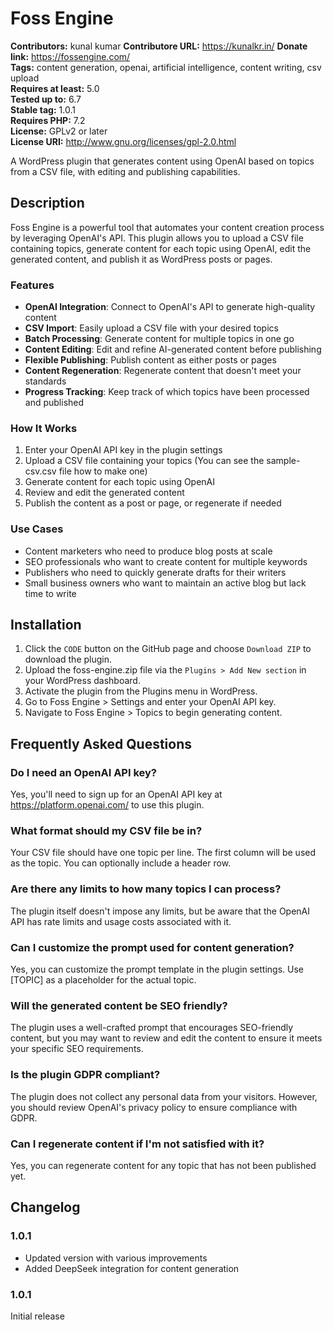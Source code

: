 # Foss Engine

**Contributors:** kunal kumar
**Contributore URL:** https://kunalkr.in/
**Donate link:** https://fossengine.com/  
**Tags:** content generation, openai, artificial intelligence, content writing, csv upload  
**Requires at least:** 5.0  
**Tested up to:** 6.7  
**Stable tag:** 1.0.1  
**Requires PHP:** 7.2  
**License:** GPLv2 or later  
**License URI:** http://www.gnu.org/licenses/gpl-2.0.html

A WordPress plugin that generates content using OpenAI based on topics from a CSV file, with editing and publishing capabilities.

## Description

Foss Engine is a powerful tool that automates your content creation process by leveraging OpenAI's API. This plugin allows you to upload a CSV file containing topics, generate content for each topic using OpenAI, edit the generated content, and publish it as WordPress posts or pages.

### Features

- **OpenAI Integration**: Connect to OpenAI's API to generate high-quality content
- **CSV Import**: Easily upload a CSV file with your desired topics
- **Batch Processing**: Generate content for multiple topics in one go
- **Content Editing**: Edit and refine AI-generated content before publishing
- **Flexible Publishing**: Publish content as either posts or pages
- **Content Regeneration**: Regenerate content that doesn't meet your standards
- **Progress Tracking**: Keep track of which topics have been processed and published

### How It Works

1. Enter your OpenAI API key in the plugin settings
2. Upload a CSV file containing your topics (You can see the sample-csv.csv file how to make one)
3. Generate content for each topic using OpenAI
4. Review and edit the generated content
5. Publish the content as a post or page, or regenerate if needed

### Use Cases

- Content marketers who need to produce blog posts at scale
- SEO professionals who want to create content for multiple keywords
- Publishers who need to quickly generate drafts for their writers
- Small business owners who want to maintain an active blog but lack time to write

## Installation

1. Click the `CODE` button on the GitHub page and choose `Download ZIP` to download the plugin.
2. Upload the foss-engine.zip file via the `Plugins > Add New section` in your WordPress dashboard.
3. Activate the plugin from the Plugins menu in WordPress.
4. Go to Foss Engine > Settings and enter your OpenAI API key.
5. Navigate to Foss Engine > Topics to begin generating content.

## Frequently Asked Questions

### Do I need an OpenAI API key?

Yes, you'll need to sign up for an OpenAI API key at https://platform.openai.com/ to use this plugin.

### What format should my CSV file be in?

Your CSV file should have one topic per line. The first column will be used as the topic. You can optionally include a header row.

### Are there any limits to how many topics I can process?

The plugin itself doesn't impose any limits, but be aware that the OpenAI API has rate limits and usage costs associated with it.

### Can I customize the prompt used for content generation?

Yes, you can customize the prompt template in the plugin settings. Use [TOPIC] as a placeholder for the actual topic.

### Will the generated content be SEO friendly?

The plugin uses a well-crafted prompt that encourages SEO-friendly content, but you may want to review and edit the content to ensure it meets your specific SEO requirements.

### Is the plugin GDPR compliant?

The plugin does not collect any personal data from your visitors. However, you should review OpenAI's privacy policy to ensure compliance with GDPR.

### Can I regenerate content if I'm not satisfied with it?

Yes, you can regenerate content for any topic that has not been published yet.

## Changelog

### 1.0.1

- Updated version with various improvements
- Added DeepSeek integration for content generation

### 1.0.1

Initial release
